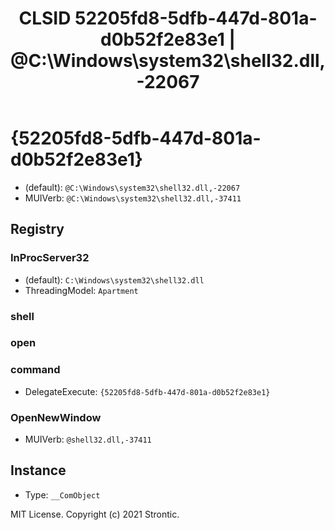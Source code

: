 ﻿---
title: "CLSID 52205fd8-5dfb-447d-801a-d0b52f2e83e1 | @C:\\Windows\\system32\\shell32.dll,-22067"
excerpt: What is COM-Object CLSID 52205fd8-5dfb-447d-801a-d0b52f2e83e1?
---

# {52205fd8-5dfb-447d-801a-d0b52f2e83e1}

* (default): `@C:\Windows\system32\shell32.dll,-22067`
* MUIVerb: `@C:\Windows\system32\shell32.dll,-37411`

## Registry


### InProcServer32

* (default): `C:\Windows\system32\shell32.dll`
* ThreadingModel: `Apartment`

### shell


### open


### command

* DelegateExecute: `{52205fd8-5dfb-447d-801a-d0b52f2e83e1}`

### OpenNewWindow

* MUIVerb: `@shell32.dll,-37411`

## Instance

* Type: `__ComObject`

MIT License. Copyright (c) 2021 Strontic.


